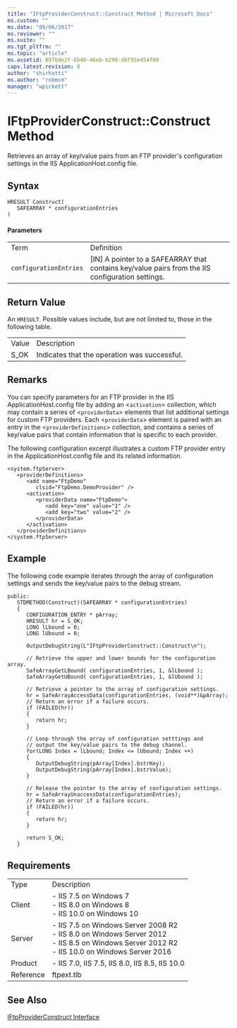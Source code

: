 ```yaml
---
title: "IFtpProviderConstruct::Construct Method | Microsoft Docs"
ms.custom: ""
ms.date: "09/06/2017"
ms.reviewer: ""
ms.suite: ""
ms.tgt_pltfrm: ""
ms.topic: "article"
ms.assetid: 897bde2f-6b40-46eb-b290-d0f92e454f09
caps.latest.revision: 8
author: "shirhatti"
ms.author: "robmcm"
manager: "wpickett"
---
```

# IFtpProviderConstruct::Construct Method
Retrieves an array of key/value pairs from an FTP provider's configuration settings in the IIS ApplicationHost.config file.  
  
## Syntax  
  
```cpp#  
HRESULT Construct(  
   SAFEARRAY * configurationEntries  
)  
```  
  
#### Parameters  
  
|||  
|-|-|  
|Term|Definition|  
|`configurationEntries`|[IN] A pointer to a SAFEARRAY that contains key/value pairs from the IIS configuration settings.|  
  
## Return Value  
 An `HRESULT`. Possible values include, but are not limited to, those in the following table.  
  
|||  
|-|-|  
|Value|Description|  
|S_OK|Indicates that the operation was successful.|  
  
## Remarks  
 You can specify parameters for an FTP provider in the IIS ApplicationHost.config file by adding an <`activation`> collection, which may contain a series of <`providerData`> elements that list additional settings for custom FTP providers. Each <`providerData`> element is paired with an entry in the <`providerDefinitions`> collection, and contains a series of key/value pairs that contain information that is specific to each provider.  
  
 The following configuration excerpt illustrates a custom FTP provider entry in the ApplicationHost.config file and its related information.  
  
```  
<system.ftpServer>  
   <providerDefinitions>  
      <add name="FtpDemo"  
         clsid="FtpDemo.DemoProvider" />  
      <activation>  
         <providerData name="FtpDemo">  
            <add key="one" value="1" />  
            <add key="two" value="2" />  
         </providerData>  
      </activation>  
   </providerDefinitions>  
</system.ftpServer>  
```  
  
## Example  
 The following code example iterates through the array of configuration settings and sends the key/value pairs to the debug stream.  
  
```  
public:  
   STDMETHOD(Construct)(SAFEARRAY * configurationEntries)  
   {  
      CONFIGURATION_ENTRY * pArray;  
      HRESULT hr = S_OK;  
      LONG lLbound = 0;  
      LONG lUbound = 0;  
  
      OutputDebugString(L"IFtpProviderConstruct::Construct\n");  
  
      // Retrieve the upper and lower bounds for the configuration array.  
      SafeArrayGetLBound( configurationEntries, 1, &lLbound );  
      SafeArrayGetUBound( configurationEntries, 1, &lUbound );  
  
      // Retrieve a pointer to the array of configuration settings.  
      hr = SafeArrayAccessData(configurationEntries, (void**)&pArray);  
      // Return an error if a failure occurs.  
      if (FAILED(hr))  
      {  
         return hr;  
      }  
  
      // Loop through the array of configuration setttings and  
      // output the key/value pairs to the debug channel.  
      for(LONG Index = lLbound; Index <= lUbound; Index ++)  
      {  
         OutputDebugString(pArray[Index].bstrKey);  
         OutputDebugString(pArray[Index].bstrValue);  
      }  
  
      // Release the pointer to the array of configuration settings.  
      hr = SafeArrayUnaccessData(configurationEntries);  
      // Return an error if a failure occurs.  
      if (FAILED(hr))  
      {  
         return hr;  
      }  
  
      return S_OK;  
   }  
```  
  
## Requirements  
  
|||  
|-|-|  
|Type|Description|  
|Client|-   IIS 7.5 on                                          Windows 7<br />-   IIS 8.0 on                                          Windows 8<br />-   IIS 10.0 on                                          Windows 10|  
|Server|-   IIS 7.5 on                                          Windows Server 2008 R2<br />-   IIS 8.0 on                                          Windows Server 2012<br />-   IIS 8.5 on                                          Windows Server 2012 R2<br />-   IIS 10.0 on                                          Windows Server 2016|  
|Product|-   IIS 7.0,                                          IIS 7.5,                                          IIS 8.0,                                          IIS 8.5,                                          IIS 10.0|  
|Reference|ftpext.tlb|  
  
## See Also  
 [IFtpProviderConstruct Interface](../../ftp-extenisibility-reference\native-code-api\iftpproviderconstruct-interface.md)